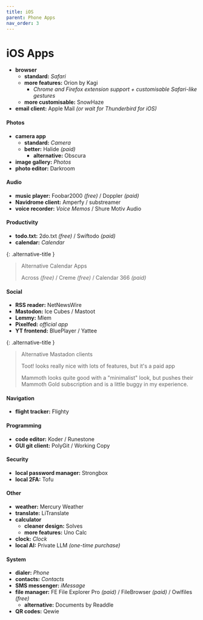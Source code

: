 ```yaml
---
title: iOS
parent: Phone Apps
nav_order: 3
---
```

# iOS Apps

- **browser** 
	- **standard:** *Safari* 
	- **more features:** Orion by Kagi 
		- *Chrome and Firefox extension support + customisable Safari-like gestures*
	- **more customisable:** SnowHaze
- **email client:** Apple Mail *(or wait for Thunderbird for iOS)*

#### Photos

- **camera app**
	- **standard:** *Camera*
	- **better:** Halide *(paid)*
		- **alternative:** Obscura
- **image gallery:** *Photos* 
- **photo editor:** Darkroom

#### Audio

- **music player:** Foobar2000 *(free)* / Doppler *(paid)*
- **Navidrome client:** Amperfy / substreamer
- **voice recorder:** *Voice Memos* / Shure Motiv Audio

#### Productivity

- **todo.txt:** 2do.txt *(free)* / Swiftodo *(paid)*
- **calendar:** *Calendar*

{: .alternative-title }
> Alternative Calendar Apps
> 
> Across *(free)* / Creme *(free)* / Calendar 366 *(paid)*

#### Social

- **RSS reader:** NetNewsWire
- **Mastodon:** Ice Cubes / Mastoot
- **Lemmy:** Mlem
- **Pixelfed:** *official app*
- **YT frontend:** BluePlayer / Yattee

{: .alternative-title }
> Alternative Mastadon clients
> 
> Toot! looks really nice with lots of features, but it's a paid app
> 
> Mammoth looks quite good with a "minimalist" look, but pushes their Mammoth Gold subscription and is a little buggy in my experience.

#### Navigation

- **flight tracker:** Flighty

#### Programming

- **code editor:** Koder / Runestone
- **GUI git client:** PolyGit / Working Copy

#### Security

- **local password manager:** Strongbox
- **local 2FA:** Tofu

#### Other

- **weather:** Mercury Weather
- **translate:** LiTranslate
- **calculator** 
	- **cleaner design:** Solves
	- **more features:** Uno Calc
- **clock:** *Clock*
- **local AI:** Private LLM *(one-time purchase)*

#### System

- **dialer:** *Phone*
- **contacts:** *Contacts*
- **SMS messenger:** *iMessage*
- **file manager:** FE File Explorer Pro *(paid)* / FileBrowser *(paid)* / Owlfiles *(free)*
	- **alternative:** Documents by Readdle
- **QR codes:** Qewie
